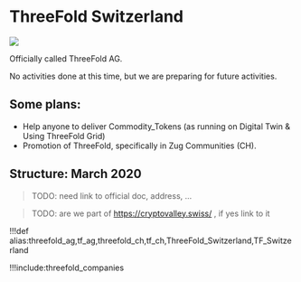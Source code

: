 # ThreeFold Switzerland

![](img/crypto_valley_zug.png)

Officially called ThreeFold AG.

No activities done at this time, but we are preparing for future activities.

## Some plans:

- Help anyone to deliver Commodity_Tokens (as running on Digital Twin & Using ThreeFold Grid)
- Promotion of ThreeFold, specifically in Zug Communities (CH).

## Structure: March 2020

> TODO: need link to official doc, address, ...

> TODO: are we part of https://cryptovalley.swiss/ , if yes link to it

!!!def alias:threefold_ag,tf_ag,threefold_ch,tf_ch,ThreeFold_Switzerland,TF_Switzerland

!!!include:threefold_companies